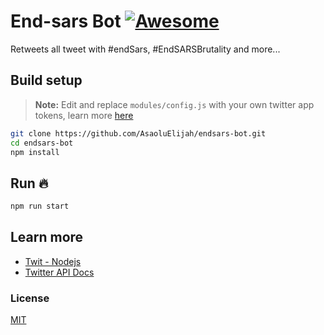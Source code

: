 # End-sars Bot [![Awesome](https://cdn.rawgit.com/sindresorhus/awesome/d7305f38d29fed78fa85652e3a63e154dd8e8829/media/badge.svg)](https://github.com/sindresorhus/awesome)

Retweets all tweet with #endSars, #EndSARSBrutality and more...

## Build setup

> **Note:** Edit and replace `modules/config.js` with your own twitter app tokens, learn more [here](https://developer.twitter.com/en/docs)

```bash
git clone https://github.com/AsaoluElijah/endsars-bot.git
cd endsars-bot
npm install
```

## Run 🔥

```bash
npm run start
```

## Learn more

- [Twit - Nodejs](https://github.com/ttezel/twit)
- [Twitter API Docs](https://developer.twitter.com/en/docs)

### License

[MIT](license.md)
